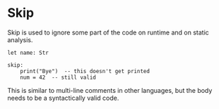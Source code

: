 # Skip

Skip is used to ignore some part of the code on runtime and on static analysis.

```stick
let name: Str

skip:
    print("Bye")  -- this doesn't get printed
    num = 42  -- still valid
```

This is similar to multi-line comments in other languages, but the body needs to be a syntactically valid code.
